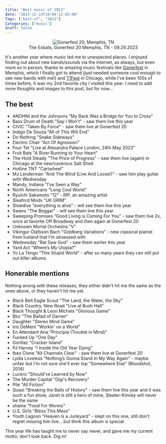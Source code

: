 ```yaml
---
title: "Best music of 2023"
date: "2023-12-23T19:04:12-05:00"
Tags: ["best-of", "2023"]
Categories: ["music"] 
draft: false
---
```

<div align="center">
	<figure>
		<img src="/2023/gonerfest.jpg" alt="Gonerfest 20, Memphis, TN">
		<figcaption>The Exbats, Gonerfest 20 Memphis, TN - 09.29.2023</figcaption>
	</figure>
</div>

It's another year where music led me to unexpected places. I enjoyed finding out about new bands/sounds via the internet, as always, but even more so in person, thanks to amazing music festivals like [Gonerfest](https://goner-records.com/pages/gonerfest) in Memphis, which I finally got to attend (just needed someone cool enough to see new bands with me!) and [T1Fest](https://t1fest.com/) in Chicago, while I've been 100s of times before, it was my 2nd favorite city I visited this year. I need to add more thoughts and images to this post, but for now...

## The best

* ANOHNI and the Johnsons "My Back Was a Bridge for You to Cross"
* Bass Drum of Death "Say I Won't" - saw them live this year
* CIVIC "Taken By Force" - saw them live at Gonerfest 20
* Indigo De Souza "All of This Will End"
* Do Nothing "Snake Sideways"
* Electric Chair "Act Of Agression"
* Four Tet "Live at Alexandra Palace London, 24th May 2023"
* Fruit Bats "A River Running to Your Heart"
* The Hold Steady "The Price of Progress" - saw them live (again) in Chicago at the new/caverous Salt Shed
* Hotline TNT "Cartwheel"
* MJ Lenderman "And The Wind (Live And Loose!)" - saw him play guitar with Wednesday
* Mandy, Indiana "I’ve Seen a Way"
* North Americans "Long Cool World"
* Ryuichi Sakamoto "12" - RIP, an amazing artist
* Sleaford Mods "UK GRIM"
* Slowdive "everything is alive" - will see them live this year
* Swans "The Beggar" - will see them live this year
* Sweeping Promises "Good Living is Coming For You" - saw them live 2x, once at favorite Off Broadway and then again at Gonerfest 20
* Unknown Mortal Orchestra "V"
* Víkingur Ólafsson Bach "Goldberg Variations" - new classical pianist from Iceland that I'm obsessed with
* Wednesday "Rat Saw God" - saw them earlier this year
* Yard Act  "Where’s My Utopia?"
* Yo La Tengo "This Stupid World" - after so many years they can still put out killer albums

## Honerable mentions

Nothing wrong with these releases, they either didn't hit me the same as the ones above, or they haven't hit me yet. 

* Black Belt Eagle Scout "The Land, the Water, the Sky"
* Black Country, New Road "Live at Bush Hall"
* Black Thought & Leon Michels "Glorious Game"
* Blur "The Ballad of Darren"
* Daughter "Stereo Mind Game"
* Iris DeMent "Workin' on a World"
* En Attendant Ana "Principia (Trouble in Mind)"
* Fucked Up "One Day"
* Gorillaz "Cracker Island"
* PJ Harvey "I Inside the Old Year Dying"
* Ibex Clone "All Channels Clear" - saw them live at Gonerfest 20
* Lydia Loveless "Nothing’s Gonna Stand In My Way Again" - maybe unfair but I'm not sure she'll ever top "Somewhere Else" (Bloodshot, 2014)
* Lucero "Should’ve Learned by Now"
* The Murder Capital "Gigi's Recovery"
* Pile "All Fiction"
* Quasi "Breaking the Balls of History" - saw them live this year and it was such a fun show, Janet is still a hero of mine, Sleater-Kinney will never be the same
* shame "Food For Worms"
* U.S. Girls "Bless This Mess"
* Youth Lagoon "Heaven is a Junkyard" - slept on this one, still don't regret missing him live... but think this album is special

This year life has taught me to never say never, and gave me my current motto; don't look back. Dig in!
